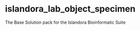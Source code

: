 islandora_lab_object_specimen
=================================

The Base Solution pack for the Islandora Bioinformatic Suite
